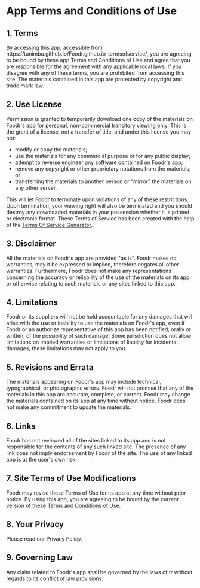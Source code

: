 <h1>App Terms and Conditions of Use</h1>

<h2>1. Terms</h2>

<p>By accessing this app, accessible from https://tunimba.github.io/Foodr.github.io-termsofservice/, you are agreeing to be bound by these app Terms and Conditions of Use and agree that you are responsible for the agreement with any applicable local laws. If you disagree with any of these terms, you are prohibited from accessing this site. The materials contained in this app are protected by copyright and trade mark law.</p>

<h2>2. Use License</h2>

<p>Permission is granted to temporarily download one copy of the materials on Foodr's app for personal, non-commercial transitory viewing only. This is the grant of a license, not a transfer of title, and under this license you may not:</p>

<ul>
    <li>modify or copy the materials;</li>
    <li>use the materials for any commercial purpose or for any public display;</li>
    <li>attempt to reverse engineer any software contained on Foodr's app;</li>
    <li>remove any copyright or other proprietary notations from the materials; or</li>
    <li>transferring the materials to another person or "mirror" the materials on any other server.</li>
</ul>

<p>This will let Foodr to terminate upon violations of any of these restrictions. Upon termination, your viewing right will also be terminated and you should destroy any downloaded materials in your possession whether it is printed or electronic format. These Terms of Service has been created with the help of the <a href="https://www.termsofservicegenerator.net">Terms Of Service Generator</a>.</p>

<h2>3. Disclaimer</h2>

<p>All the materials on Foodr's app are provided "as is". Foodr makes no warranties, may it be expressed or implied, therefore negates all other warranties. Furthermore, Foodr does not make any representations concerning the accuracy or reliability of the use of the materials on its app or otherwise relating to such materials or any sites linked to this app.</p>

<h2>4. Limitations</h2>

<p>Foodr or its suppliers will not be hold accountable for any damages that will arise with the use or inability to use the materials on Foodr's app, even if Foodr or an authorize representative of this app has been notified, orally or written, of the possibility of such damage. Some jurisdiction does not allow limitations on implied warranties or limitations of liability for incidental damages, these limitations may not apply to you.</p>

<h2>5. Revisions and Errata</h2>

<p>The materials appearing on Foodr's app may include technical, typographical, or photographic errors. Foodr will not promise that any of the materials in this app are accurate, complete, or current. Foodr may change the materials contained on its app at any time without notice. Foodr does not make any commitment to update the materials.</p>

<h2>6. Links</h2>

<p>Foodr has not reviewed all of the sites linked to its app and is not responsible for the contents of any such linked site. The presence of any link does not imply endorsement by Foodr of the site. The use of any linked app is at the user's own risk.</p>

<h2>7. Site Terms of Use Modifications</h2>

<p>Foodr may revise these Terms of Use for its app at any time without prior notice. By using this app, you are agreeing to be bound by the current version of these Terms and Conditions of Use.</p>

<h2>8. Your Privacy</h2>

<p>Please read our Privacy Policy.</p>

<h2>9. Governing Law</h2>

<p>Any claim related to Foodr's app shall be governed by the laws of tr without regards to its conflict of law provisions.</p>
